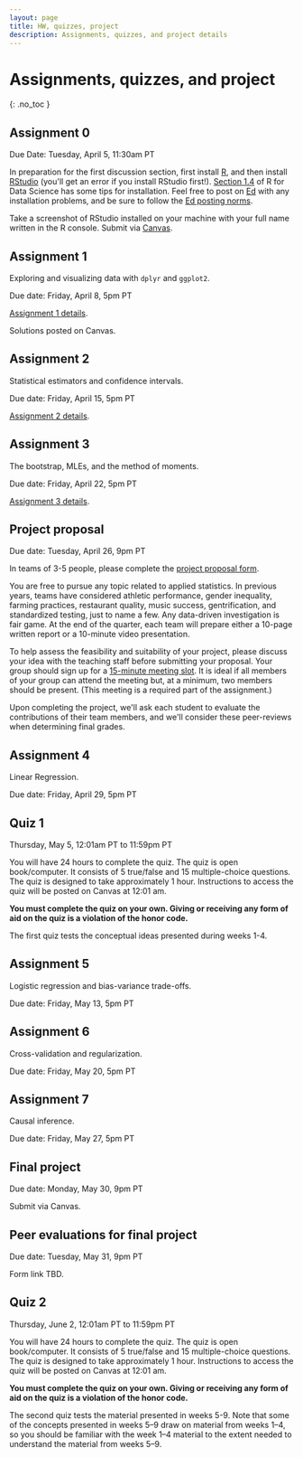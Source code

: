 ```yaml
---
layout: page
title: HW, quizzes, project
description: Assignments, quizzes, and project details
---
```


# Assignments, quizzes, and project
{: .no_toc }

<!-- 1. TOC
{:toc} -->

## Assignment 0

Due Date: Tuesday, April 5, 11:30am PT

In preparation for the first discussion section, first install <a href="http://cran.rstudio.com/">R</a>, and then
install <a href="http://www.rstudio.com/">RStudio</a>
(you'll get an error if you install RStudio first!).
[Section 1.4](https://r4ds.had.co.nz/introduction.html#prerequisites) of R for Data Science has some tips for installation.
Feel free to post on [Ed](https://canvas.stanford.edu) with any installation problems, and be sure to follow the [Ed posting norms](../ed_tips).

Take a screenshot of RStudio installed on your machine with your full name written in the R console.
Submit via [Canvas](https://canvas.stanford.edu).

## Assignment 1

Exploring and visualizing data with `dplyr` and `ggplot2`.

Due date: Friday, April 8, 5pm PT

[Assignment 1 details](assignment1.md).

Solutions posted on Canvas.

## Assignment 2

Statistical estimators and confidence intervals.

Due date: Friday, April 15, 5pm PT

[Assignment 2 details](assignment2.md).

## Assignment 3 

The bootstrap, MLEs, and the method of moments.

Due date: Friday, April 22, 5pm PT

[Assignment 3 details](assignment3.md).

## Project proposal

Due date: Tuesday, April 26, 9pm PT

In teams of 3-5 people, please complete the [project proposal form](https://forms.gle/U43xgsifpU3Kng2H7).

You are free to pursue any topic related to applied statistics.
In previous years, teams have considered
athletic performance, gender inequality, farming practices, restaurant quality,
music success, gentrification, and standardized testing, just to name a few.
Any data-driven investigation is fair game.
At the end of the quarter, each team will prepare either a 10-page written report
or a 10-minute video presentation.

To help assess the feasibility and suitability of your project,
please discuss your idea with the teaching staff before submitting your proposal.
Your group should
sign up for a [15-minute meeting slot](https://docs.google.com/spreadsheets/d/1gOcAYn8pYtPeHvUYM9wq8JrmJb_oFxBvd97vADZ9Pgs/edit?usp=sharing).
It is ideal if all members of your group can attend the meeting but, at a minimum, two members should be present. (This meeting is a required part of the assignment.)

Upon completing the project, we'll ask each student to evaluate the contributions of their team members, and we'll consider these peer-reviews when determining final grades.

## Assignment 4

Linear Regression.

Due date: Friday, April 29, 5pm PT

<!-- [Assignment 4 details](assignment4.md). -->

## Quiz 1

Thursday, May 5, 12:01am PT to 11:59pm PT

You will have 24 hours to complete the quiz.
The quiz is open book/computer.
It consists of 5 true/false and 15 multiple-choice questions.
The quiz is designed to take approximately 1 hour.
Instructions to access the quiz will be posted on Canvas at 12:01 am.

**You must complete the quiz on your own. Giving or receiving any form of aid on the quiz is a violation of the honor code.**  

<!-- The first quiz tests the conceptual ideas presented during weeks 1-3 (through parametric inference). -->

The first quiz tests the conceptual ideas presented during weeks 1-4.

## Assignment 5 

Logistic regression and bias-variance trade-offs.

Due date: Friday, May 13, 5pm PT

<!-- [Assignment 5 details](assignment5.md). -->

## Assignment 6

Cross-validation and regularization.

Due date: Friday, May 20, 5pm PT

<!-- [Assignment 6 details](assignment6.md). -->


## Assignment 7 

Causal inference.

Due date: Friday, May 27, 5pm PT

<!-- [Assignment 7 details](assignment7.md). -->


## Final project

Due date: Monday, May 30, 9pm PT

Submit via Canvas.


## Peer evaluations for final project

Due date: Tuesday, May 31, 9pm PT

Form link TBD. 


## Quiz 2

Thursday, June 2, 12:01am PT to 11:59pm PT

You will have 24 hours to complete the quiz.
The quiz is open book/computer.
It consists of 5 true/false and 15 multiple-choice questions.
The quiz is designed to take approximately 1 hour.
Instructions to access the quiz will be posted on Canvas at 12:01 am.

**You must complete the quiz on your own. Giving or receiving any form of aid on the quiz is a violation of the honor code.**  

The second quiz tests the material presented in weeks 5-9. Note that some of the concepts presented in weeks 5–9 draw on material from weeks 1–4, so you should be familiar with the week 1–4 material to the extent needed to understand the material from weeks 5–9.